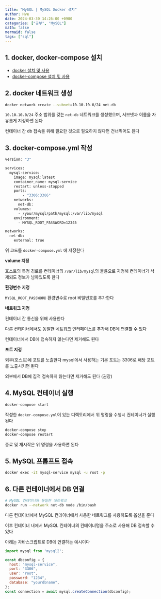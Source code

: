 ```yaml
---
title: "MySQL | MySQL Docker 설치"
author: Hve
date: 2024-03-30 14:26:00 +0900
categories: ["공부", "MySQL"]
math: false
mermaid: false
tags: ["sql"]
---
```


## 1. docker, docker-compose 설치

- [docker 설치 및 사용](https://hve4638.github.io/posts/docker-man/)
- [docker-compose 설치 및 사용](http://hve4638.github.io/posts/docker-compose-man/)

## 2. docker 네트워크 생성

```bash
docker network create --subnet=10.10.10.0/24 net-db
```

`10.10.10.0/24` 주소 범위를 갖는 `net-db` 네트워크를 생성했으며, 서브넷과 이름을 자유롭게 지정하면 된다

컨테이너 간 db 접속을 위해 필요한 것으로 필요하지 않다면 건너뛰어도 된다

## 3. docker-compose.yml 작성

```bash
version: "3"

services:
  mysql-service:
    image: mysql:latest
    container_name: mysql-service
    restart: unless-stopped
    ports:
        - "3306:3306"
    networks:
      net-db:
    volumes:
      - /your/mysql/path/mysql:/var/lib/mysql
    environment:
      - MYSQL_ROOT_PASSWORD=12345

networks:
  net-db:
    external: true
```

위 코드를 `docker-compose.yml` 에 저장한다

**volume 지정**

호스트의 특정 경로를 컨테이너의 `/var/lib/mysql`의 볼륨으로 지정해 컨테이너가 삭제되도 정보가 남아있도록 한다

**환경변수 지정**

`MYSQL_ROOT_PASSWORD` 환경변수로 root 비밀번호를 추가한다

**네트워크 지정**

컨테이너 간 통신을 위해 사용한다

다른 컨테이너에서도 동일한 네트워크 인터페이스를 추가해 DB에 연결할 수 있다

컨테이너에서 DB에 접속하지 않는다면 제거해도 된다

**포트 지정**

외부(호스트)에 포트를 노출한다 mysql에서 사용하는 기본 포트는 3306로 해당 포트를 노출시키면 된다

외부에서 DB에 집적 접속하지 않는다면 제거해도 된다 (권장)

## 4. MySQL 컨테이너 실행

```bash
docker-compose start
```

작성한 `docker-compose.yml`이 있는 디렉토리에서 위 명령을 수행시 컨테이너가 실행된다

```bash
docker-compose stop
docker-compose restart
```

종료 및 재시작은 위 명령을 사용하면 된다

## 5. MySQL 프롬프트 접속

```bash
docker exec -it mysql-service mysql -u root -p
```

## 6. 다른 컨테이너에서 DB 연결

```bash
# MySQL 컨테이너와 동일한 네트워크
docker run --network net-db node /bin/bash
```

다른 컨테이너에서 MySQL 컨테이너에서 사용한 네트워크를 사용하도록 옵션을 준다

이후 컨테이너 내에서 MySQL 컨테이너의 컨테이너명을 주소로 사용해 DB 접속할 수 있다

아래는 자바스크립트로 DB에 연결하는 예시이다

```js
import mysql from 'mysql2';

const dbconfig = {
  host: "mysql-service",
  port: "3306",
  user: "root",
  password: "1234",
  database: "yourdbname",
};
const connection = await mysql.createConnection(dbconfig);
```

